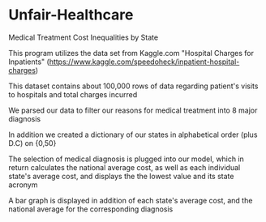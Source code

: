 # Unfair-Healthcare
Medical Treatment Cost Inequalities by State

This program utilizes the data set from Kaggle.com "Hospital Charges for Inpatients"
(https://www.kaggle.com/speedoheck/inpatient-hospital-charges)

This dataset contains about 100,000 rows of data regarding patient's visits to hospitals and total charges incurred

We parsed our data to filter our reasons for medical treatment into 8 major diagnosis

In addition we created a dictionary of our states in alphabetical order (plus D.C) on {0,50}

The selection of medical diagnosis is plugged into our model, which in return calculates the national average cost, as well 
as each individual state's average cost, and displays the the lowest value and its state acronym

A bar graph is displayed in addition of each state's average cost, and the national average for the corresponding diagnosis
